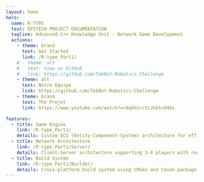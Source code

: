 ```yaml
---
layout: home
hero:
  name: R-TYPE
  text: EPITECH PROJECT DOCUMENTATION
  tagline: Advanced C++ Knowledge Unit - Network Game Development
  actions:
    - theme: brand
      text: Get Started
      link: /R-type_Part1/
    # - theme: alt
    #   text: View on GitHub
    #   link: https://github.com/TekBot-Robotics-Challenge
    - theme: alt
      text: Notre Equipe
      link: https://github.com/TekBot-Robotics-Challenge
    - theme: brand
      text: The Projet
      link: https://www.youtube.com/watch?v=9qXHicrtLJU&t=945s

features:
  - title: Game Engine
    link: /R-type_Part1/
    details: Custom ECS (Entity-Component-System) architecture for efficient game development
  - title: Network Architecture
    link: /R-type_Part1/Server/
    details: Client-Server architecture supporting 1-4 players with real-time communication
  - title: Build System
    link: /R-type_Part1/Builder/
    details: Cross-platform build system using CMake and Conan package manager
---
```

